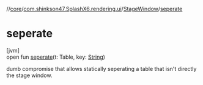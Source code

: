 //[core](../../../index.md)/[com.shinkson47.SplashX6.rendering.ui](../index.md)/[StageWindow](index.md)/[seperate](seperate.md)

# seperate

[jvm]\
open fun [seperate](seperate.md)(t: Table, key: [String](https://docs.oracle.com/javase/8/docs/api/java/lang/String.html))

dumb compromise that allows statically seperating a table that isn't directly the stage window.
